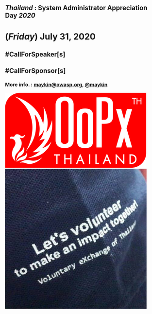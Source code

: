 ## ***Thailand*** : System Administrator Appreciation Day ***2020***
# **(*Friday*) July 31, 2020**

## #CallForSpeaker[s]
## #CallForSponsor[s]

### More info. : <maykin@owasp.org>, [@maykin](https://line.me/R/ti/p/%40maykin)


![](Supporters/OoPx.png "Thank you to our supporters")
![](Supporters/VolunteXTH.jpg "Thank you to our supporters")